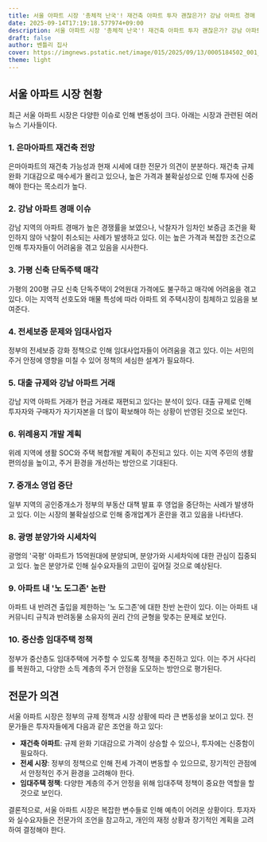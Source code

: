 ```yaml
---
title: 서울 아파트 시장 '총체적 난국'! 재건축 아파트 투자 괜찮은가? 강남 아파트 경매 '함정' 따로 있다?!
date: 2025-09-14T17:19:18.577974+09:00
description: 서울 아파트 시장 '총체적 난국'! 재건축 아파트 투자 괜찮은가? 강남 아파트 경매 '함정' 따로 있다?!
draft: false
author: 벤틀리 집사
cover: https://imgnews.pstatic.net/image/015/2025/09/13/0005184502_001_20250913200509899.jpg
theme: light
---
```


## 서울 아파트 시장 현황

최근 서울 아파트 시장은 다양한 이슈로 인해 변동성이 크다. 아래는 시장과 관련된 여러 뉴스 기사들이다.

### 1. 은마아파트 재건축 전망
은마아파트의 재건축 가능성과 현재 시세에 대한 전문가 의견이 분분하다. 재건축 규제 완화 기대감으로 매수세가 몰리고 있으나, 높은 가격과 불확실성으로 인해 투자에 신중해야 한다는 목소리가 높다.

### 2. 강남 아파트 경매 이슈
강남 지역의 아파트 경매가 높은 경쟁률을 보였으나, 낙찰자가 임차인 보증금 조건을 확인하지 않아 낙찰이 취소되는 사례가 발생하고 있다. 이는 높은 가격과 복잡한 조건으로 인해 투자자들이 어려움을 겪고 있음을 시사한다.

### 3. 가평 신축 단독주택 매각
가평의 200평 규모 신축 단독주택이 2억원대 가격에도 불구하고 매각에 어려움을 겪고 있다. 이는 지역적 선호도와 매물 특성에 따라 아파트 외 주택시장이 침체하고 있음을 보여준다.

### 4. 전세보증 문제와 임대사업자
정부의 전세보증 강화 정책으로 인해 임대사업자들이 어려움을 겪고 있다. 이는 서민의 주거 안정에 영향을 미칠 수 있어 정책의 세심한 설계가 필요하다.

### 5. 대출 규제와 강남 아파트 거래
강남 지역 아파트 거래가 현금 거래로 재편되고 있다는 분석이 있다. 대출 규제로 인해 투자자와 구매자가 자기자본을 더 많이 확보해야 하는 상황이 반영된 것으로 보인다.

### 6. 위례용지 개발 계획
위례 지역에 생활 SOC와 주택 복합개발 계획이 추진되고 있다. 이는 지역 주민의 생활 편의성을 높이고, 주거 환경을 개선하는 방안으로 기대된다.

### 7. 중개소 영업 중단
일부 지역의 공인중개소가 정부의 부동산 대책 발표 후 영업을 중단하는 사례가 발생하고 있다. 이는 시장의 불확실성으로 인해 중개업계가 혼란을 겪고 있음을 나타낸다.

### 8. 광명 분양가와 시세차익
광명의 '국평' 아파트가 15억원대에 분양되며, 분양가와 시세차익에 대한 관심이 집중되고 있다. 높은 분양가로 인해 실수요자들의 고민이 깊어질 것으로 예상된다.

### 9. 아파트 내 '노 도그존' 논란
아파트 내 반려견 출입을 제한하는 '노 도그존'에 대한 찬반 논란이 있다. 이는 아파트 내 커뮤니티 규칙과 반려동물 소유자의 권리 간의 균형을 맞추는 문제로 보인다.

### 10. 중산층 임대주택 정책
정부가 중산층도 임대주택에 거주할 수 있도록 정책을 추진하고 있다. 이는 주거 사다리를 복원하고, 다양한 소득 계층의 주거 안정을 도모하는 방안으로 평가된다.

## 전문가 의견

서울 아파트 시장은 정부의 규제 정책과 시장 상황에 따라 큰 변동성을 보이고 있다. 전문가들은 투자자들에게 다음과 같은 조언을 하고 있다:

- **재건축 아파트**: 규제 완화 기대감으로 가격이 상승할 수 있으나, 투자에는 신중함이 필요하다.
- **전세 시장**: 정부의 정책으로 인해 전세 가격이 변동할 수 있으므로, 장기적인 관점에서 안정적인 주거 환경을 고려해야 한다.
- **임대주택 정책**: 다양한 계층의 주거 안정을 위해 임대주택 정책이 중요한 역할을 할 것으로 보인다.

결론적으로, 서울 아파트 시장은 복잡한 변수들로 인해 예측이 어려운 상황이다. 투자자와 실수요자들은 전문가의 조언을 참고하고, 개인의 재정 상황과 장기적인 계획을 고려하여 결정해야 한다.